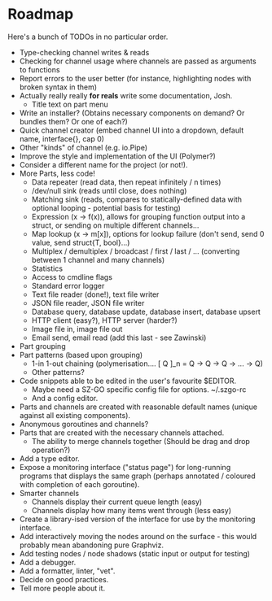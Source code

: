 # Roadmap

Here's a bunch of TODOs in no particular order.

* Type-checking channel writes & reads
* Checking for channel usage where channels are passed as arguments to functions
* Report errors to the user better (for instance, highlighting nodes with broken syntax in them)
* Actually really really **for reals** write some documentation, Josh.
    * Title text on part menu
* Write an installer? (Obtains necessary components on demand? Or bundles them? Or one of each?)
* Quick channel creator (embed channel UI into a dropdown, default name, interface{}, cap 0)
* Other "kinds" of channel (e.g. io.Pipe)
* Improve the style and implementation of the UI (Polymer?)
* Consider a different name for the project (or not!).
* More Parts, less code!
    * Data repeater (read data, then repeat infinitely / n times)
    * /dev/null sink (reads until close, does nothing)
    * Matching sink (reads, compares to statically-defined data with optional looping - potential basis for testing)
    * Expression (x -> f(x)), allows for grouping function output into a struct, or sending on multiple different channels...
    * Map lookup (x -> m[x]), options for lookup failure (don't send, send 0 value, send struct{T, bool}...)
    * Multiplex / demultiplex / broadcast / first / last / ... (converting between 1 channel and many channels)
    * Statistics
    * Access to cmdline flags
    * Standard error logger
    * Text file reader (done!), text file writer
    * JSON file reader, JSON file writer
    * Database query, database update, database insert, database upsert
    * HTTP client (easy?), HTTP server (harder?)
    * Image file in, image file out
    * Email send, email read (add this last - see Zawinski)
* Part grouping
* Part patterns (based upon grouping)
    * 1-in 1-out chaining (polymerisation.... [ Q ]_n = Q -> Q -> Q -> ... -> Q)
    * Other patterns?
* Code snippets able to be edited in the user's favourite $EDITOR.
    * Maybe need a SZ-GO specific config file for options. ~/.szgo-rc
    * And a config editor.
* Parts and channels are created with reasonable default names (unique against all existing components).
* Anonymous goroutines and channels?
* Parts that are created with the necessary channels attached.
    * The ability to merge channels together (Should be drag and drop operation?)
* Add a type editor. 
* Expose a monitoring interface ("status page") for long-running programs that displays the same graph (perhaps annotated / coloured with completion of each goroutine).
* Smarter channels
    * Channels display their current queue length (easy)
    * Channels display how many items went through (less easy)
* Create a library-ised version of the interface for use by the monitoring interface.
* Add interactively moving the nodes around on the surface - this would probably mean abandoning pure Graphviz.
* Add testing nodes / node shadows (static input or output for testing)
* Add a debugger.
* Add a formatter, linter, "vet".
* Decide on good practices.
* Tell more people about it.
